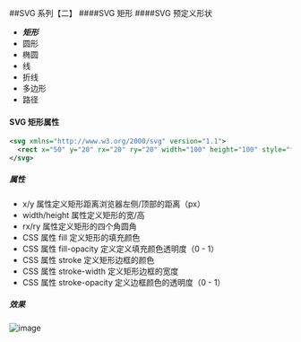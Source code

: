 

##SVG 系列【二】
####SVG 矩形
####SVG 预定义形状
- ***矩形 <rect>***
- 圆形 <circle>
- 椭圆 <ellipse>
- 线 <line>
- 折线 <polyline>
- 多边形 <polygon>
- 路径 <path>

#### SVG 矩形属性
``` xml
<svg xmlns="http://www.w3.org/2000/svg" version="1.1">
  <rect x="50" y="20" rx="20" ry="20" width="100" height="100" style="fill:blue;fill-opacity:0.5;stroke:pink;stroke-width:5;stroke-opacity:0.8;"/>
</svg>
```
##### 属性
- x/y 属性定义矩形距离浏览器左侧/顶部的距离（px）
- width/height 属性定义矩形的宽/高
- rx/ry 属性定义矩形的四个角圆角
- CSS 属性 fill 定义矩形的填充颜色
- CSS 属性 fill-opacity 定义定义填充颜色透明度（0 - 1）
- CSS 属性 stroke 定义矩形边框的颜色
- CSS 属性 stroke-width 定义矩形边框的宽度
- CSS 属性 stroke-opacity 定义边框颜色的透明度（0 - 1）

##### 效果
![image](https://github.com/js-zer0/blog/blob/gh-pages/svg/svg_rect.png)
